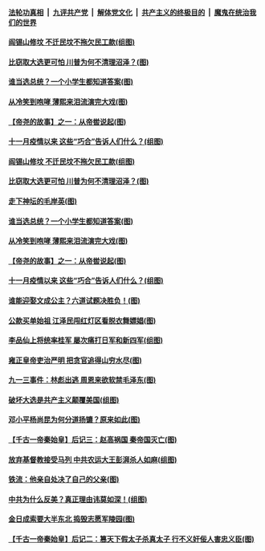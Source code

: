 ####  [法轮功真相](../../../../basic/blob/master/README.md?t=11102331) &nbsp;|&nbsp; [九评共产党](../../../../9ping.md/blob/master/README.md?t=11102331) &nbsp;|&nbsp; [解体党文化](../../../../jtdwh.md/blob/master/README.md?t=11102331)  &nbsp;|&nbsp; [共产主义的终极目的](../../../../gczydzjmd.md/blob/master/README.md?t=11102331) &nbsp;|&nbsp; [魔鬼在统治我们的世界](../../../../mgztzwmdsj.md/blob/master/README.md?t=11102331) 

#### [阎锡山修坟 不迁民坟不拖欠民工款(组图)](../pages/p6/951317.md?t=11102331) 

#### [比窃取大选更可怕 川普为何不清理沼泽？(图)](../pages/p6/952009.md?t=11102331) 

#### [谁当选总统？一个小学生都知道答案(图)](../pages/p6/951992.md?t=11102331) 

#### [从冷笑到咆哮 薄熙来泪流演完大戏(图)](../pages/p6/950811.md?t=11102331) 

#### [【帝尧的故事】之一：从帝喾说起(图)](../pages/p6/948865.md?t=11102331) 

#### [十一月疫情以来 这些“巧合”告诉人们什么？(组图)](../pages/p6/951795.md?t=11102331) 

#### [阎锡山修坟 不迁民坟不拖欠民工款(组图)](../pages/p6/951317.md?t=11102331) 

#### [比窃取大选更可怕 川普为何不清理沼泽？(图)](../pages/p6/952009.md?t=11102331) 

#### [走下神坛的毛岸英(图)](../pages/p6/951923.md?t=11102331) 

#### [谁当选总统？一个小学生都知道答案(图)](../pages/p6/951992.md?t=11102331) 

#### [从冷笑到咆哮 薄熙来泪流演完大戏(图)](../pages/p6/950811.md?t=11102331) 

#### [【帝尧的故事】之一：从帝喾说起(图)](../pages/p6/948865.md?t=11102331) 

#### [十一月疫情以来 这些“巧合”告诉人们什么？(组图)](../pages/p6/951795.md?t=11102331) 

#### [谁能迎娶文成公主？六道试题决胜负！(图)](../pages/p6/951643.md?t=11102331) 

#### [公款买单始祖 江泽民闯红灯区看脱衣舞嫖娼(图)](../pages/p6/950808.md?t=11102331) 

#### [李品仙上将统率桂军 屡次痛打日军和新四军(组图)](../pages/p6/951047.md?t=11102331) 

#### [雍正皇帝吏治严明 把贪官追得山穷水尽(图)](../pages/p6/951576.md?t=11102331) 

#### [九一三事件：林彪出逃 周恩来欲软禁毛泽东(图)](../pages/p6/950807.md?t=11102331) 

#### [破坏大选是共产主义颠覆美国(组图)](../pages/p6/951711.md?t=11102331) 

#### [邓小平杨尚昆为何分道扬镳？原来如此(图)](../pages/p6/950812.md?t=11102331) 

#### [【千古一帝秦始皇】后记三：赵高祸国 秦帝国灭亡(图)](../pages/p6/948605.md?t=11102331) 

#### [放弃基督教接受马列 中共农运大王彭湃杀人如麻(组图)](../pages/p6/950288.md?t=11102331) 

#### [铁流：他亲自处决了自己的父亲(图)](../pages/p6/950834.md?t=11102331) 

#### [中共为什么反美？真正理由讳莫如深！(组图)](../pages/p6/951169.md?t=11102331) 

#### [金日成索要大半东北 捣毁志愿军陵园(图)](../pages/p6/951206.md?t=11102331) 

#### [【千古一帝秦始皇】后记二：篡天下假太子杀真太子 行不义奸佞人害忠义臣(图)](../pages/p6/948602.md?t=11102331) 

